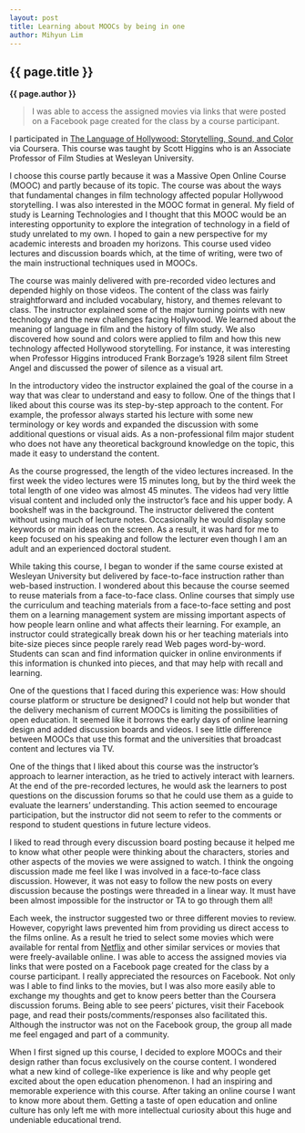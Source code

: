 ```yaml
---
layout: post
title: Learning about MOOCs by being in one
author: Mihyun Lim
---
```


## {{ page.title }} ##

**{{ page.author }}**

>I was able to access the assigned movies via links that were posted on a Facebook page created for the class by a course participant.

I participated in [The Language of Hollywood: Storytelling, Sound, and Color](https://www.coursera.org/course/hollywood) via Coursera. This course was taught by Scott Higgins who is an Associate Professor of Film Studies at Wesleyan University.

I choose this course partly because it was a Massive Open Online Course (MOOC) and partly because of its topic. The course was about the ways that fundamental changes in film technology affected popular Hollywood storytelling. I was also interested in the MOOC format in general. My field of study is Learning Technologies and I thought that this MOOC would be an interesting opportunity to explore the integration of technology in a field of study unrelated to my own. I hoped to gain a new perspective for my academic interests and broaden my horizons. This course used video lectures and discussion boards which, at the time of writing, were two of the main instructional techniques used in MOOCs.

The course was mainly delivered with pre-recorded video lectures and depended highly on those videos. The content of the class was fairly straightforward and included vocabulary, history, and themes relevant to class. The instructor explained some of the major turning points with new technology and the new challenges facing Hollywood. We learned about the meaning of language in film and the history of film study. We also discovered how sound and colors were applied to film and how this new technology affected Hollywood storytelling. For instance, it was interesting when Professor Higgins introduced Frank Borzage’s 1928 silent film Street Angel and discussed the power of silence as a visual art.

In the introductory video the instructor explained the goal of the course in a way that was clear to understand and easy to follow. One of the things that I liked about this course was its step-by-step approach to the content. For example, the professor always started his lecture with some new terminology or key words and expanded the discussion with some additional questions or visual aids. As a non-professional film major student who does not have any theoretical background knowledge on the topic, this made it easy to understand the content.

As the course progressed, the length of the video lectures increased. In the first week the video lectures were 15 minutes long, but by the third week the total length of one video was almost 45 minutes. The videos had very little visual content and included only the instructor’s face and his upper body. A bookshelf was in the background. The instructor delivered the content without using much of lecture notes. Occasionally he would display some keywords or main ideas on the screen. As a result, it was hard for me to keep focused on his speaking and follow the lecturer even though I am an adult and an experienced doctoral student.

While taking this course, I began to wonder if the same course existed at Wesleyan University but delivered by face-to-face instruction rather than web-based instruction. I wondered about this because the course seemed to reuse materials from a face-to-face class. Online courses that simply use the curriculum and teaching materials from a face-to-face setting and post them on a learning management system are missing important aspects of how people learn online and what affects their learning. For example, an instructor could strategically break down his or her teaching materials into bite-size pieces since people rarely read Web pages word-by-word. Students can scan and find information quicker in online environments if this information is chunked into pieces, and that may help with recall and learning.

One of the questions that I faced during this experience was: How should course platform or structure be designed? I could not help but wonder that the delivery mechanism of current MOOCs is limiting the possibilities of open education. It seemed like it borrows the early days of online learning design and added discussion boards and videos. I see little difference between MOOCs that use this format and the universities that broadcast content and lectures via TV.

One of the things that I liked about this course was the instructor’s approach to learner interaction, as he tried to actively interact with learners. At the end of the pre-recorded lectures, he would ask the learners to post questions on the discussion forums so that he could use them as a guide to evaluate the learners’ understanding. This action seemed to encourage participation, but the instructor did not seem to refer to the comments or respond to student questions in future lecture videos.

I liked to read through every discussion board posting because it helped me to know what other people were thinking about the characters, stories and other aspects of the movies we were assigned to watch. I think the ongoing discussion made me feel like I was involved in a face-to-face class discussion. However, it was not easy to follow the new posts on every discussion because the postings were threaded in a linear way. It must have been almost impossible for the instructor or TA to go through them all!

Each week, the instructor suggested two or three different movies to review. However, copyright laws prevented him from providing us direct access to the films online. As a result he tried to select some movies which were available for rental from [Netflix](http://www.netflix.com) and other similar services or movies that were freely-available online. I was able to access the assigned movies via links that were posted on a Facebook page created for the class by a course participant. I really appreciated the resources on Facebook. Not only was I able to find links to the movies, but I was also more easily able to exchange my thoughts and get to know peers better than the Coursera discussion forums. Being able to see peers’ pictures, visit their Facebook page, and read their posts/comments/responses also facilitated this. Although the instructor was not on the Facebook group, the group all made me feel engaged and part of a community.

When I first signed up this course, I decided to explore MOOCs and their design rather than focus exclusively on the course content. I wondered what a new kind of college-like experience is like and why people get excited about the open education phenomenon. I had an inspiring and memorable experience with this course. After taking an online course I want to know more about them. Getting a taste of open education and online culture has only left me with more intellectual curiosity about this huge and undeniable educational trend.


